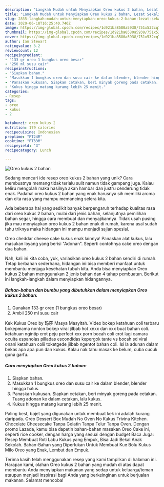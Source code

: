 ```yaml
---
description: "Langkah Mudah untuk Menyiapkan Oreo kukus 2 bahan, Lezat Sekali"
title: "Langkah Mudah untuk Menyiapkan Oreo kukus 2 bahan, Lezat Sekali"
slug: 2835-langkah-mudah-untuk-menyiapkan-oreo-kukus-2-bahan-lezat-sekali
date: 2020-06-18T16:25:40.746Z
image: https://img-global.cpcdn.com/recipes/1d921ba8580a5938/751x532cq70/oreo-kukus-2-bahan-foto-resep-utama.jpg
thumbnail: https://img-global.cpcdn.com/recipes/1d921ba8580a5938/751x532cq70/oreo-kukus-2-bahan-foto-resep-utama.jpg
cover: https://img-global.cpcdn.com/recipes/1d921ba8580a5938/751x532cq70/oreo-kukus-2-bahan-foto-resep-utama.jpg
author: Ian Stewart
ratingvalue: 3.2
reviewcount: 12
recipeingredient:
- "133 gr oreo 1 bungkus oreo besar"
- "250 ml susu cair"
recipeinstructions:
- "Siapkan bahan."
- "Masukkan 1 bungkus oreo dan susu cair ke dalam blender, blender hingga halus."
- "Panaskan kukusan. Siapkan cetakan, beri minyak goreng pada cetakan. Tuang adonan ke dalam cetakan, lalu kukus."
- "Kukus hingga matang kurang lebih 25 menit."
categories:
- Resep
tags:
- oreo
- kukus
- 2

katakunci: oreo kukus 2 
nutrition: 179 calories
recipecuisine: Indonesian
preptime: "PT24M"
cooktime: "PT33M"
recipeyield: "3"
recipecategory: Lunch

---
```



![Oreo kukus 2 bahan](https://img-global.cpcdn.com/recipes/1d921ba8580a5938/751x532cq70/oreo-kukus-2-bahan-foto-resep-utama.jpg)

Sedang mencari ide resep oreo kukus 2 bahan yang unik? Cara membuatnya memang tidak terlalu sulit namun tidak gampang juga. Kalau keliru mengolah maka hasilnya akan hambar dan justru cenderung tidak enak. Padahal oreo kukus 2 bahan yang enak harusnya sih memiliki aroma dan cita rasa yang mampu memancing selera kita.

Ada beberapa hal yang sedikit banyak berpengaruh terhadap kualitas rasa dari oreo kukus 2 bahan, mulai dari jenis bahan, selanjutnya pemilihan bahan segar, hingga cara membuat dan menyajikannya. Tidak usah pusing jika mau menyiapkan oreo kukus 2 bahan enak di rumah, karena asal sudah tahu triknya maka hidangan ini mampu menjadi sajian spesial.

Oreo cheddar cheese cake kukus enak lainnya! Panaskan alat kukus, lalu masukan loyang yang berisi &#34;Adonan&#34;. Seperti contohnya cake oreo dengan dua bahan.


Nah, kali ini kita coba, yuk, variasikan oreo kukus 2 bahan sendiri di rumah. Tetap berbahan sederhana, hidangan ini bisa memberi manfaat untuk membantu menjaga kesehatan tubuh kita. Anda bisa menyiapkan Oreo kukus 2 bahan menggunakan 2 jenis bahan dan 4 tahap pembuatan. Berikut ini langkah-langkah dalam menyiapkan hidangannya.

<!--inarticleads1-->

##### Bahan-bahan dan bumbu yang dibutuhkan dalam menyiapkan Oreo kukus 2 bahan:

1. Gunakan 133 gr oreo (1 bungkus oreo besar)
1. Ambil 250 ml susu cair


Kek Kukus Oreo by 玛莎 Masya Masyitah. Video bokep ketahuan coli terbaru bokepmama nonton bokep viral jilbab hot xnxx dan xxx buat bahan coli. ketahuan ngintip crot peju perfect xxx porn bocah coli crot lagi camara oculta espanolas pilladas escondidas kepergok tante vs bocah sd viral onani ketahuan colii toketgede jilbab ngentot bahan coli. Isi la adunan dalam bekas apa apa pun dan kukus. Kalau nak tahu masak ke belum, cuba cucuk guna garfu. 

<!--inarticleads2-->

##### Cara menyiapkan Oreo kukus 2 bahan:

1. Siapkan bahan.
1. Masukkan 1 bungkus oreo dan susu cair ke dalam blender, blender hingga halus.
1. Panaskan kukusan. Siapkan cetakan, beri minyak goreng pada cetakan. Tuang adonan ke dalam cetakan, lalu kukus.
1. Kukus hingga matang kurang lebih 25 menit.


Paling best, bajet yang digunakan untuk membuat kek ini adalah kurang daripada. Oreo Dessert Box Mudah No Oven No Kukus Trivina Kitchen. Chocolate Cheesecake Tanpa Gelatin Tanpa Telur Tanpa Oven. Dengan promo Lazada, kamu bisa dapetin bahan-bahan masakan Oreo Cake ini, seperti rice cooker, dengan harga yang sesuai dengan budget Baca Juga: Resep Membuat Roti Labu Kukus yang Empuk, Bisa Jadi Bekal Anak Sekolah. Bahan-Bahan yang Diperlukan Untuk Membuat Kue Bolu Kukus Milo Oreo yang Enak, Lembut dan Empuk. 

Terima kasih telah menggunakan resep yang kami tampilkan di halaman ini. Harapan kami, olahan Oreo kukus 2 bahan yang mudah di atas dapat membantu Anda menyiapkan makanan yang sedap untuk keluarga/teman ataupun menjadi inspirasi bagi Anda yang berkeinginan untuk berjualan makanan. Selamat mencoba!
